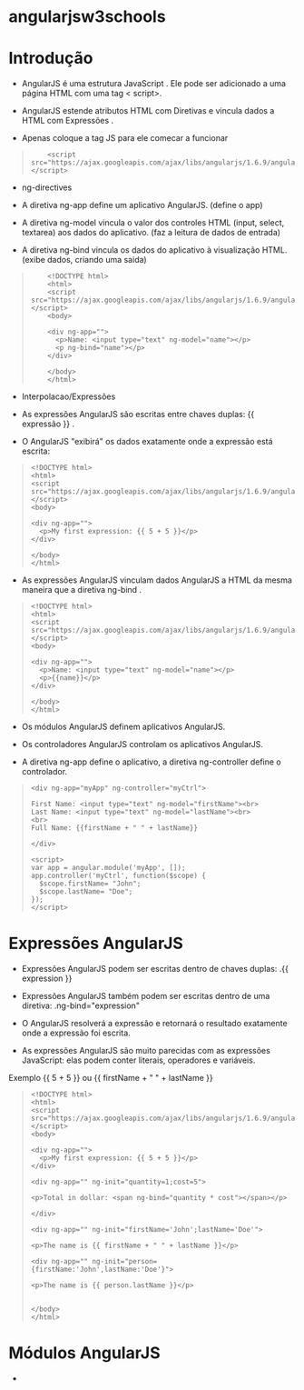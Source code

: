 # angularjsw3schools


# Introdução 

- AngularJS é uma estrutura JavaScript . Ele pode ser adicionado a uma página HTML com uma tag < script>.

- AngularJS estende atributos HTML com Diretivas e vincula dados a HTML com Expressões .

- Apenas coloque a tag JS para ele comecar a funcionar

<blockquote>

		<script src="https://ajax.googleapis.com/ajax/libs/angularjs/1.6.9/angular.min.js"></script>

</blockquote>

- ng-directives

- A diretiva ng-app define um aplicativo AngularJS. (define o app)

- A diretiva ng-model vincula o valor dos controles HTML (input, select, textarea) aos dados do aplicativo. (faz a leitura de dados de entrada)

- A diretiva ng-bind vincula os dados do aplicativo à visualização HTML.
(exibe dados, criando uma saida)

<blockquote>

		<!DOCTYPE html>
		<html>
		<script src="https://ajax.googleapis.com/ajax/libs/angularjs/1.6.9/angular.min.js"></script>
		<body>

		<div ng-app="">
		  <p>Name: <input type="text" ng-model="name"></p>
		  <p ng-bind="name"></p>
		</div>

		</body>
		</html>

</blockquote>

- Interpolacao/Expressões 

- As expressões AngularJS são escritas entre chaves duplas: {{ expressão }} .

- O AngularJS "exibirá" os dados exatamente onde a expressão está escrita:

<blockquote>

	<!DOCTYPE html>
	<html>
	<script src="https://ajax.googleapis.com/ajax/libs/angularjs/1.6.9/angular.min.js"></script>
	<body>

	<div ng-app="">
	  <p>My first expression: {{ 5 + 5 }}</p>
	</div>

	</body>
	</html>

</blockquote>

- As expressões AngularJS vinculam dados AngularJS a HTML da mesma maneira que a diretiva ng-bind .

<blockquote>

	<!DOCTYPE html>
	<html>
	<script src="https://ajax.googleapis.com/ajax/libs/angularjs/1.6.9/angular.min.js"></script>
	<body>

	<div ng-app="">
	  <p>Name: <input type="text" ng-model="name"></p>
	  <p>{{name}}</p>
	</div>

	</body>
	</html>

</blockquote>

- Os módulos AngularJS definem aplicativos AngularJS.

- Os controladores AngularJS controlam os aplicativos AngularJS.

- A diretiva ng-app define o aplicativo, a diretiva ng-controller define o controlador.

<blockquote>

	<div ng-app="myApp" ng-controller="myCtrl">

	First Name: <input type="text" ng-model="firstName"><br>
	Last Name: <input type="text" ng-model="lastName"><br>
	<br>
	Full Name: {{firstName + " " + lastName}}

	</div>

	<script>
	var app = angular.module('myApp', []);
	app.controller('myCtrl', function($scope) {
	  $scope.firstName= "John";
	  $scope.lastName= "Doe";
	});
	</script>

</blockquote>


# Expressões AngularJS

- Expressões AngularJS podem ser escritas dentro de chaves duplas: .{{ expression }}

- Expressões AngularJS também podem ser escritas dentro de uma diretiva: .ng-bind="expression"

- O AngularJS resolverá a expressão e retornará o resultado exatamente onde a expressão foi escrita.

- As expressões AngularJS são muito parecidas com as expressões JavaScript: elas podem conter literais, operadores e variáveis.

Exemplo {{ 5 + 5 }} ou {{ firstName + " " + lastName }}


<blockquote>

	<!DOCTYPE html>
	<html>
	<script src="https://ajax.googleapis.com/ajax/libs/angularjs/1.6.9/angular.min.js"></script>
	<body>

	<div ng-app="">
	  <p>My first expression: {{ 5 + 5 }}</p>
	</div>

	<div ng-app="" ng-init="quantity=1;cost=5">

	<p>Total in dollar: <span ng-bind="quantity * cost"></span></p>

	</div>

	<div ng-app="" ng-init="firstName='John';lastName='Doe'">

	<p>The name is {{ firstName + " " + lastName }}</p>

	<div ng-app="" ng-init="person={firstName:'John',lastName:'Doe'}">

	<p>The name is {{ person.lastName }}</p>


	</body>
	</html>

</blockquote>

# Módulos AngularJS

- 











































